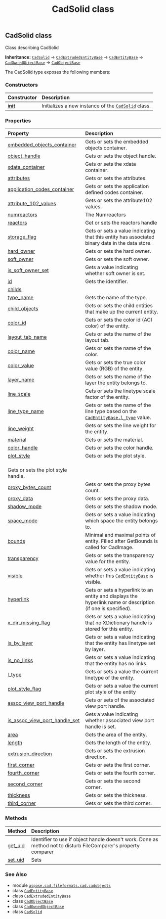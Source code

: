 ﻿---
title: CadSolid class
second_title: Aspose.CAD for Python via .NET API References
description: 
type: docs
weight: 1160
url: /python-net/aspose.cad.fileformats.cad.cadobjects/cadsolid/
is_root: false
---

## CadSolid class

Class describing CadSolid



**Inheritance:** [`CadSolid`](/cad/python-net/aspose.cad.fileformats.cad.cadobjects/cadsolid) → 
[`CadExtrudedEntityBase`](/cad/python-net/aspose.cad.fileformats.cad.cadobjects/cadextrudedentitybase) → 
[`CadEntityBase`](/cad/python-net/aspose.cad.fileformats.cad.cadobjects/cadentitybase) → 
[`CadOwnedObjectBase`](/cad/python-net/aspose.cad.fileformats.cad.cadobjects/cadownedobjectbase) → 
[`CadObjectBase`](/cad/python-net/aspose.cad.fileformats.cad.cadobjects/cadobjectbase)



The CadSolid type exposes the following members:

### Constructors
| Constructor | Description |
| :- | :- |
| [__init__](/cad/python-net/aspose.cad.fileformats.cad.cadobjects/cadsolid/__init__/#) | Initializes a new instance of the [`CadSolid`](/cad/python-net/aspose.cad.fileformats.cad.cadobjects/cadsolid) class. |


### Properties
| Property | Description |
| :- | :- |
| [embedded_objects_container](/cad/python-net/aspose.cad.fileformats.cad.cadobjects/cadsolid/embedded_objects_container) | Gets or sets the embedded objects container. |
| [object_handle](/cad/python-net/aspose.cad.fileformats.cad.cadobjects/cadsolid/object_handle) | Gets or sets the object handle. |
| [xdata_container](/cad/python-net/aspose.cad.fileformats.cad.cadobjects/cadsolid/xdata_container) | Gets or sets the xdata container. |
| [attributes](/cad/python-net/aspose.cad.fileformats.cad.cadobjects/cadsolid/attributes) | Gets or sets the attributes. |
| [application_codes_container](/cad/python-net/aspose.cad.fileformats.cad.cadobjects/cadsolid/application_codes_container) | Gets or sets the application defined codes container. |
| [attribute_102_values](/cad/python-net/aspose.cad.fileformats.cad.cadobjects/cadsolid/attribute_102_values) | Gets or sets the attribute102 values. |
| [numreactors](/cad/python-net/aspose.cad.fileformats.cad.cadobjects/cadsolid/numreactors) | The Numreactors |
| [reactors](/cad/python-net/aspose.cad.fileformats.cad.cadobjects/cadsolid/reactors) | Get or sets the reactors handle |
| [storage_flag](/cad/python-net/aspose.cad.fileformats.cad.cadobjects/cadsolid/storage_flag) | Gets or sets a value indicating that this entity has associated binary data in the data store. |
| [hard_owner](/cad/python-net/aspose.cad.fileformats.cad.cadobjects/cadsolid/hard_owner) | Gets or sets the hard owner. |
| [soft_owner](/cad/python-net/aspose.cad.fileformats.cad.cadobjects/cadsolid/soft_owner) | Gets or sets the soft owner. |
| [is_soft_owner_set](/cad/python-net/aspose.cad.fileformats.cad.cadobjects/cadsolid/is_soft_owner_set) | Gets a value indicating whether soft owner is set. |
| [id](/cad/python-net/aspose.cad.fileformats.cad.cadobjects/cadsolid/id) | Gets the identifier. |
| [childs](/cad/python-net/aspose.cad.fileformats.cad.cadobjects/cadsolid/childs) |  |
| [type_name](/cad/python-net/aspose.cad.fileformats.cad.cadobjects/cadsolid/type_name) | Gets the name of the type. |
| [child_objects](/cad/python-net/aspose.cad.fileformats.cad.cadobjects/cadsolid/child_objects) | Gets or sets the child entities that make up the current entity. |
| [color_id](/cad/python-net/aspose.cad.fileformats.cad.cadobjects/cadsolid/color_id) | Gets or sets the color id (ACI color) of the entity. |
| [layout_tab_name](/cad/python-net/aspose.cad.fileformats.cad.cadobjects/cadsolid/layout_tab_name) | Gets or sets the name of the layout tab. |
| [color_name](/cad/python-net/aspose.cad.fileformats.cad.cadobjects/cadsolid/color_name) | Gets or sets the name of the color. |
| [color_value](/cad/python-net/aspose.cad.fileformats.cad.cadobjects/cadsolid/color_value) | Gets or sets the true color value (RGB) of the entity. |
| [layer_name](/cad/python-net/aspose.cad.fileformats.cad.cadobjects/cadsolid/layer_name) | Gets or sets the name of the layer the entity belongs to. |
| [line_scale](/cad/python-net/aspose.cad.fileformats.cad.cadobjects/cadsolid/line_scale) | Gets or sets the linetype scale factor of the entity. |
| [line_type_name](/cad/python-net/aspose.cad.fileformats.cad.cadobjects/cadsolid/line_type_name) | Gets or sets the name of the line type based on the [`CadEntityBase.l_type`](/cad/python-net/aspose.cad.fileformats.cad.cadobjects/cadentitybase#l_type) value. |
| [line_weight](/cad/python-net/aspose.cad.fileformats.cad.cadobjects/cadsolid/line_weight) | Gets or sets the line weight for the entity. |
| [material](/cad/python-net/aspose.cad.fileformats.cad.cadobjects/cadsolid/material) | Gets or sets the material. |
| [color_handle](/cad/python-net/aspose.cad.fileformats.cad.cadobjects/cadsolid/color_handle) | Gets or sets the color handle. |
| [plot_style](/cad/python-net/aspose.cad.fileformats.cad.cadobjects/cadsolid/plot_style) | Gets or sets the plot style.<br/>Gets or sets the plot style handle. |
| [proxy_bytes_count](/cad/python-net/aspose.cad.fileformats.cad.cadobjects/cadsolid/proxy_bytes_count) | Gets or sets the proxy bytes count. |
| [proxy_data](/cad/python-net/aspose.cad.fileformats.cad.cadobjects/cadsolid/proxy_data) | Gets or sets the proxy data. |
| [shadow_mode](/cad/python-net/aspose.cad.fileformats.cad.cadobjects/cadsolid/shadow_mode) | Gets or sets the shadow mode. |
| [space_mode](/cad/python-net/aspose.cad.fileformats.cad.cadobjects/cadsolid/space_mode) | Gets or sets a value indicating which space the entity belongs to. |
| [bounds](/cad/python-net/aspose.cad.fileformats.cad.cadobjects/cadsolid/bounds) | Minimal and maximal points of entity. Filled after GetBounds is called for CadImage. |
| [transparency](/cad/python-net/aspose.cad.fileformats.cad.cadobjects/cadsolid/transparency) | Gets or sets the transparency value for the entity. |
| [visible](/cad/python-net/aspose.cad.fileformats.cad.cadobjects/cadsolid/visible) | Gets or sets a value indicating whether this [`CadEntityBase`](/cad/python-net/aspose.cad.fileformats.cad.cadobjects/cadentitybase) is visible. |
| [hyperlink](/cad/python-net/aspose.cad.fileformats.cad.cadobjects/cadsolid/hyperlink) | Gets or sets a hyperlink to an entity and displays the hyperlink name or description (if one is specified). |
| [x_dir_missing_flag](/cad/python-net/aspose.cad.fileformats.cad.cadobjects/cadsolid/x_dir_missing_flag) | Gets or sets a value indicating that no XDictionary handle is stored for this entity. |
| [is_by_layer](/cad/python-net/aspose.cad.fileformats.cad.cadobjects/cadsolid/is_by_layer) | Gets or sets a value indicating that the entity has linetype set by layer. |
| [is_no_links](/cad/python-net/aspose.cad.fileformats.cad.cadobjects/cadsolid/is_no_links) | Gets or sets a value indicating that the entity has no links. |
| [l_type](/cad/python-net/aspose.cad.fileformats.cad.cadobjects/cadsolid/l_type) | Gets or sets a value the current linetype of the entity. |
| [plot_style_flag](/cad/python-net/aspose.cad.fileformats.cad.cadobjects/cadsolid/plot_style_flag) | Gets or sets a value the current plot style of the entity |
| [assoc_view_port_handle](/cad/python-net/aspose.cad.fileformats.cad.cadobjects/cadsolid/assoc_view_port_handle) | Gets or sets of the associated view port handle. |
| [is_assoc_view_port_handle_set](/cad/python-net/aspose.cad.fileformats.cad.cadobjects/cadsolid/is_assoc_view_port_handle_set) | Gets a value indicating whether associated view port handle is set. |
| [area](/cad/python-net/aspose.cad.fileformats.cad.cadobjects/cadsolid/area) | Gets the area of the entity. |
| [length](/cad/python-net/aspose.cad.fileformats.cad.cadobjects/cadsolid/length) | Gets the length of the entity. |
| [extrusion_direction](/cad/python-net/aspose.cad.fileformats.cad.cadobjects/cadsolid/extrusion_direction) | Gets or sets the extrusion direction. |
| [first_corner](/cad/python-net/aspose.cad.fileformats.cad.cadobjects/cadsolid/first_corner) | Gets or sets the first corner. |
| [fourth_corner](/cad/python-net/aspose.cad.fileformats.cad.cadobjects/cadsolid/fourth_corner) | Gets or sets the fourth corner. |
| [second_corner](/cad/python-net/aspose.cad.fileformats.cad.cadobjects/cadsolid/second_corner) | Gets or sets the second corner. |
| [thickness](/cad/python-net/aspose.cad.fileformats.cad.cadobjects/cadsolid/thickness) | Gets or sets the thickness. |
| [third_corner](/cad/python-net/aspose.cad.fileformats.cad.cadobjects/cadsolid/third_corner) | Gets or sets the third corner. |


### Methods
| Method | Description |
| :- | :- |
| [get_uid](/cad/python-net/aspose.cad.fileformats.cad.cadobjects/cadsolid/get_uid/#) | Identifier to use if object handle doesn't work. Done as method not to disturb FileComparer's property comparer |
| [set_uid](/cad/python-net/aspose.cad.fileformats.cad.cadobjects/cadsolid/set_uid/#str) | Sets |



### See Also
* module [`aspose.cad.fileformats.cad.cadobjects`](..)
* class [`CadEntityBase`](/cad/python-net/aspose.cad.fileformats.cad.cadobjects/cadentitybase)
* class [`CadExtrudedEntityBase`](/cad/python-net/aspose.cad.fileformats.cad.cadobjects/cadextrudedentitybase)
* class [`CadObjectBase`](/cad/python-net/aspose.cad.fileformats.cad.cadobjects/cadobjectbase)
* class [`CadOwnedObjectBase`](/cad/python-net/aspose.cad.fileformats.cad.cadobjects/cadownedobjectbase)
* class [`CadSolid`](/cad/python-net/aspose.cad.fileformats.cad.cadobjects/cadsolid)
